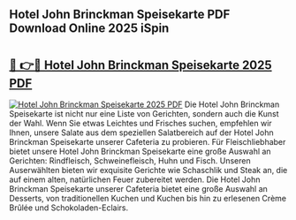 ## Hotel John Brinckman Speisekarte PDF Download Online 2025 iSpin

# <h2><a href="http://gcaugqy.nevu.top/?p=Hotel+John+Brinckman+Speisekarte">🔗 👉🔴 Hotel John Brinckman Speisekarte 2025 PDF</a></h2>

[![Hotel John Brinckman Speisekarte 2025 PDF](https://i.imgur.com/dBaPXMq.png)](http://gcaugqy.nevu.top/?p=Hotel+John+Brinckman+Speisekarte)
Die Hotel John Brinckman Speisekarte ist nicht nur eine Liste von Gerichten, sondern auch die Kunst der Wahl. Wenn Sie etwas Leichtes und Frisches suchen, empfehlen wir Ihnen, unsere Salate aus dem speziellen Salatbereich auf der Hotel John Brinckman Speisekarte unserer Cafeteria zu probieren. Für Fleischliebhaber bietet unsere Hotel John Brinckman Speisekarte eine große Auswahl an Gerichten: Rindfleisch, Schweinefleisch, Huhn und Fisch. Unseren Auserwählten bieten wir exquisite Gerichte wie Schaschlik und Steak an, die auf einem alten, natürlichen Feuer zubereitet werden. Die Hotel John Brinckman Speisekarte unserer Cafeteria bietet eine große Auswahl an Desserts, von traditionellen Kuchen und Kuchen bis hin zu erlesenen Crème Brûlée und Schokoladen-Eclairs.
